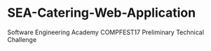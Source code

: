# SEA-Catering-Web-Application
Software Engineering Academy COMPFEST17 Preliminary Technical Challenge
